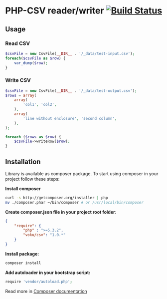 # PHP-CSV reader/writer [![Build Status](https://secure.travis-ci.org/keboola/php-csv.png)](http://travis-ci.org/keboola/php-csv)

## Usage

### Read CSV

```php
$csvFile = new CsvFile(__DIR__ . '/_data/test-input.csv');
foreach($csvFile as $row) {
	var_dump($row);
}
```

### Write CSV

```php
$csvFile = new CsvFile(__DIR__ . '/_data/test-output.csv');
$rows = array(
	array(
		'col1', 'col2',
	),
	array(
		'line without enclosure', 'second column',
	),
);

foreach ($rows as $row) {
	$csvFile->writeRow($row);
}
```

## Installation

Library is available as composer package.
To start using composer in your project follow these steps:

**Install composer**

```bash
curl -s http://getcomposer.org/installer | php
mv ./composer.phar ~/bin/composer # or /usr/local/bin/composer
```

**Create composer.json file in your project root folder:**

```json
{
    "require": {
        "php" : ">=5.3.2",
        "voku/csv": "1.0.*"
    }
}
```

**Install package:**

```bash
composer install
```


**Add autoloader in your bootstrap script:**

```bash
require 'vendor/autoload.php';
```


Read more in [Composer documentation](http://getcomposer.org/doc/01-basic-usage.md)
